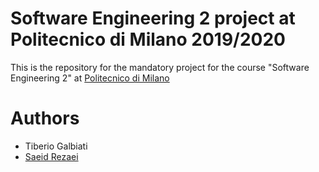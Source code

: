 # Software Engineering 2 project at Politecnico di Milano 2019/2020

This is the repository for the mandatory project for the course  "Software Engineering 2" at [Politecnico di Milano](https://www.polimi.it "Learn more about Politecnico di Milano")


# Authors
* Tiberio Galbiati
* [Saeid Rezaei](https://github.com/SaeidRezaei90)
